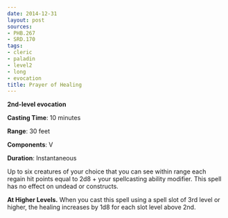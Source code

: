 ```yaml
---
date: 2014-12-31
layout: post
sources:
- PHB.267
- SRD.170
tags:
- cleric
- paladin
- level2
- long
- evocation
title: Prayer of Healing
---
```


**2nd-level evocation**

**Casting Time**: 10 minutes

**Range**: 30 feet

**Components**: V

**Duration**: Instantaneous

Up to six creatures of your choice that you can see within range each regain hit points equal to 2d8 + your spellcasting ability modifier. This spell has no effect on undead or constructs.

**At Higher Levels.** When you cast this spell using a spell slot of 3rd level or higher, the healing increases by 1d8 for each slot level above 2nd.

